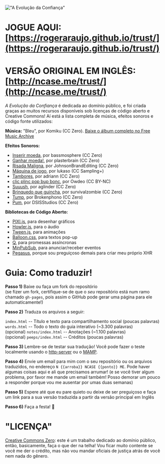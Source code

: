 !["A Evolução da Confiança"](https://i.imgur.com/kde760y.png)

#	JOGUE AQUI: [https://rogeraraujo.github.io/trust/](https://rogeraraujo.github.io/trust/)
#	VERSÃO ORIGINAL EM INGLÊS: [http://ncase.me/trust/](http://ncase.me/trust/)

*A Evolução da Confiança* é dedicada ao domínio público, e foi criada graças ao muitos recursos disponíveis sob licenças de código aberto e Creative Commons! Aí está a lista completa de música, efeitos sonoros e código fonte utilizados:

**Música:** "Bleu", por Komiku (CC Zero). [Baixe o álbum completo no Free Music Archive](http://freemusicarchive.org/music/Komiku/Its_time_for_adventure_/)

**Efeitos Sonoros:**

* [Inserir moeda](https://freesound.org/people/bassmosphere/sounds/384700/), por bassmosphere (CC Zero)
* [Ganhar moeda!](https://freesound.org/people/plasterbrain/sounds/242857/), por plasterbrain (CC Zero)
* [Risada Maligna](https://freesound.org/people/JohnsonBrandEditing/sounds/173933/), por JohnsonBrandEditing (CC Zero)
* [Máquina de jogo](https://freesound.org/people/lukaso/sounds/69689/), por lukaso (CC Sampling+)
* [Tambores](https://freesound.org/people/adriann/sounds/191718/), por adriann (CC Zero)
* [clic plinc pop bup bonc](https://freesound.org/people/Owdeo/sounds/116653/), por Owdeo (CC BY-NC)
* [Suuush](https://freesound.org/people/aglinder/sounds/264468/), por aglinder (CC Zero)
* [Brinquedo que guincha](https://freesound.org/people/survivalzombie/sounds/240015/), por survivalzombie (CC Zero)
* [Tump](https://freesound.org/people/Brokenphono/sounds/344149/), por Brokenphono (CC Zero)
* [Pum](https://freesound.org/people/DSISStudios/sounds/241000/), por DSISStudios (CC Zero)

**Bibliotecas de Código Aberto:**

* [PIXI.js](http://www.pixijs.com/), para desenhar gráficos
* [Howler.js](https://howlerjs.com/), para o áudio
* [Tween.js](http://www.createjs.com/tweenjs), para animações
* [Balloon.css](https://kazzkiq.github.io/balloon.css/), para textos pop-up
* [Q](https://github.com/kriskowal/q/), para promessas assíncronas
* [MinPubSub](https://github.com/daniellmb/MinPubSub), para anunciar/receber eventos
* [Pegasus](https://github.com/typicode/pegasus), porque sou preguiçoso demais para criar meu próprio XHR

#	Guia: Como traduzir!

**Passo 1)** Baixe ou faça um fork do repositório    
(se fizer um fork, certifique-se de que o *seu* repositório está num ramo chamado `gh-pages`, pois assim o GitHub pode gerar uma página para ele automaticamente!)

**Passo 2)** Traduza os arquivos a seguir:

`index.html` -- Título e texto para compartilhamento social (poucas palavras)    
`words.html` -- Todo o texto do guia interativo (~3.300 palavras)    
(opcional) `notes/index.html` -- Anotações (~1.100 palavras)    
(opcional) `peeps/index.html` -- Créditos (poucas palavras)

**Passo 3)** Lembre-se de testar sua tradução! Você pode fazer o teste localmente usando o [http-server](https://www.npmjs.com/package/http-server) ou o [MAMP](https://www.mamp.info/en/).

**Passo 4)** Envie um email para mim com o seu repositório ou os arquivos traduzidos, no endereço `N {{arroba}} NCASE {{ponto}} ME`. Pode haver algumas coisas aqui e ali que precisamos arrumar! (e se você tiver algum problema, por favor me mande um email também! Posso demorar um pouco a responder porque vou me ausentar por umas duas semanas)

**Passo 5)** Espere até que eu pare quieto ou deixe de ser preguiçoso e faça um link para a sua versão traduzida a partir da versão principal em Inglês

**Passo 6)** Faça a festa! 🎉

#	"LICENÇA"

[Creative Commons Zero](https://github.com/ncase/trust/blob/gh-pages/LICENSE): este é um trabalho dedicado ao domínio público, então, basicamente, faça o que der na telha! Vou ficar muito contente se você me der o crédito, mas não vou mandar oficiais de justiça atrás de você nem nada do gênero.

